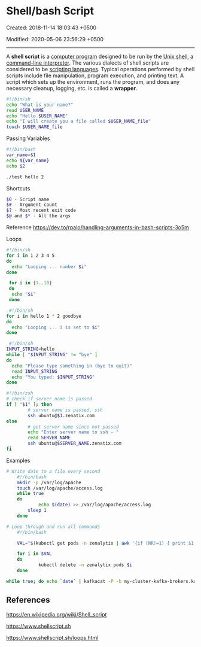 # Shell/bash Script

Created: 2018-11-14 18:03:43 +0500

Modified: 2020-05-06 23:56:29 +0500

---

A **shell script** is a [computer program](https://en.wikipedia.org/wiki/Computer_program) designed to be run by the [Unix shell](https://en.wikipedia.org/wiki/Unix_shell), a [command-line interpreter](https://en.wikipedia.org/wiki/Command-line_interpreter). The various dialects of shell scripts are considered to be [scripting languages](https://en.wikipedia.org/wiki/Scripting_language). Typical operations performed by shell scripts include file manipulation, program execution, and printing text. A script which sets up the environment, runs the program, and does any necessary cleanup, logging, etc. is called a **wrapper**.

```bash
#!/bin/sh
echo "What is your name?"
read USER_NAME
echo "Hello $USER_NAME"
echo "I will create you a file called $USER_NAME_file"
touch $USER_NAME_file
```

Passing Variables

```bash
#!/bin/bash
var_name=$1
echo ${var_name}
echo $2

./test hello 2
```

Shortcuts

```bash
$0 - Script name
$# - Argument count
$? - Most recent exit code
$@ and $* - All the args
```

Reference
    <https://dev.to/rpalo/handling-arguments-in-bash-scripts-3o5m>

Loops

```bash
#!/bin/sh
for i in 1 2 3 4 5
do
  echo "Looping ... number $i"
done

 for i in {1..10}
 do
  echo "$i"
 done

 #!/bin/sh
for i in hello 1 * 2 goodbye
do
  echo "Looping ... i is set to $i"
done

 #!/bin/sh
INPUT_STRING=hello
while [ "$INPUT_STRING" != "bye" ]
do
  echo "Please type something in (bye to quit)"
  read INPUT_STRING
  echo "You typed: $INPUT_STRING"
done

#!/bin/zsh
# check if server name is passed
if [ "$1" ]; then
        # server name is passed, ssh
        ssh ubuntu@$1.zenatix.com
else
        # get server name since not passed
        echo "Enter server name to ssh - "
        read SERVER_NAME
        ssh ubuntu@$SERVER_NAME.zenatix.com
fi
```

Examples

```bash
# Write date to a file every second
    #!/bin/bash
    mkdir -p /var/log/apache
    touch /var/log/apache/access.log
    while true
    do
            echo $(date) >> /var/log/apache/access.log
        sleep 1
    done

# Loop through and run all commands
    #!/bin/bash

    VAL="$(kubectl get pods -n zenalytix | awk '{if (NR!=1) { print $1 }}')"

    for i in $VAL
    do
            kubectl delete -n zenalytix pods $i
    done

while true; do echo `date` | kafkacat -P -b my-cluster-kafka-brokers.kafka:9092 -t test; done
```

## References

<https://en.wikipedia.org/wiki/Shell_script>

<https://www.shellscript.sh>

<https://www.shellscript.sh/loops.html>
